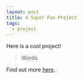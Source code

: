 ```yaml
---
layout: post
title: A Super Fun Project
tags:
  - project
---
```


Here is a cool project!

  > Words

Find out more [here](https://github.com/DanielCoutts).
